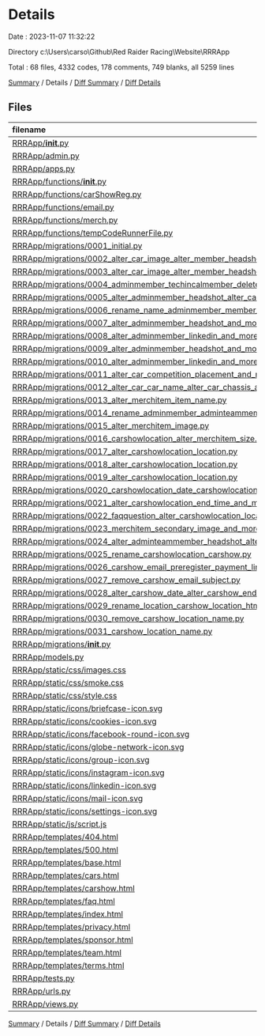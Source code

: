# Details

Date : 2023-11-07 11:32:22

Directory c:\\Users\\carso\\Github\\Red Raider Racing\\Website\\RRRApp

Total : 68 files,  4332 codes, 178 comments, 749 blanks, all 5259 lines

[Summary](results.md) / Details / [Diff Summary](diff.md) / [Diff Details](diff-details.md)

## Files
| filename | language | code | comment | blank | total |
| :--- | :--- | ---: | ---: | ---: | ---: |
| [RRRApp/__init__.py](/RRRApp/__init__.py) | Python | 0 | 0 | 1 | 1 |
| [RRRApp/admin.py](/RRRApp/admin.py) | Python | 8 | 1 | 2 | 11 |
| [RRRApp/apps.py](/RRRApp/apps.py) | Python | 4 | 0 | 3 | 7 |
| [RRRApp/functions/__init__.py](/RRRApp/functions/__init__.py) | Python | 0 | 0 | 1 | 1 |
| [RRRApp/functions/carShowReg.py](/RRRApp/functions/carShowReg.py) | Python | 17 | 8 | 3 | 28 |
| [RRRApp/functions/email.py](/RRRApp/functions/email.py) | Python | 53 | 1 | 9 | 63 |
| [RRRApp/functions/merch.py](/RRRApp/functions/merch.py) | Python | 13 | 0 | 2 | 15 |
| [RRRApp/functions/tempCodeRunnerFile.py](/RRRApp/functions/tempCodeRunnerFile.py) | Python | 1 | 1 | 0 | 2 |
| [RRRApp/migrations/0001_initial.py](/RRRApp/migrations/0001_initial.py) | Python | 42 | 1 | 7 | 50 |
| [RRRApp/migrations/0002_alter_car_image_alter_member_headshot_and_more.py](/RRRApp/migrations/0002_alter_car_image_alter_member_headshot_and_more.py) | Python | 27 | 1 | 6 | 34 |
| [RRRApp/migrations/0003_alter_car_image_alter_member_headshot_and_more.py](/RRRApp/migrations/0003_alter_car_image_alter_member_headshot_and_more.py) | Python | 22 | 1 | 6 | 29 |
| [RRRApp/migrations/0004_adminmember_techincalmember_delete_member.py](/RRRApp/migrations/0004_adminmember_techincalmember_delete_member.py) | Python | 32 | 1 | 6 | 39 |
| [RRRApp/migrations/0005_alter_adminmember_headshot_alter_car_image_and_more.py](/RRRApp/migrations/0005_alter_adminmember_headshot_alter_car_image_and_more.py) | Python | 27 | 1 | 6 | 34 |
| [RRRApp/migrations/0006_rename_name_adminmember_member_name_and_more.py](/RRRApp/migrations/0006_rename_name_adminmember_member_name_and_more.py) | Python | 32 | 1 | 6 | 39 |
| [RRRApp/migrations/0007_alter_adminmember_headshot_and_more.py](/RRRApp/migrations/0007_alter_adminmember_headshot_and_more.py) | Python | 108 | 1 | 6 | 115 |
| [RRRApp/migrations/0008_alter_adminmember_linkedin_and_more.py](/RRRApp/migrations/0008_alter_adminmember_linkedin_and_more.py) | Python | 17 | 1 | 6 | 24 |
| [RRRApp/migrations/0009_alter_adminmember_headshot_and_more.py](/RRRApp/migrations/0009_alter_adminmember_headshot_and_more.py) | Python | 17 | 1 | 6 | 24 |
| [RRRApp/migrations/0010_alter_adminmember_linkedin_and_more.py](/RRRApp/migrations/0010_alter_adminmember_linkedin_and_more.py) | Python | 17 | 1 | 6 | 24 |
| [RRRApp/migrations/0011_alter_car_competition_placement_and_more.py](/RRRApp/migrations/0011_alter_car_competition_placement_and_more.py) | Python | 23 | 1 | 6 | 30 |
| [RRRApp/migrations/0012_alter_car_car_name_alter_car_chassis_and_more.py](/RRRApp/migrations/0012_alter_car_car_name_alter_car_chassis_and_more.py) | Python | 37 | 1 | 6 | 44 |
| [RRRApp/migrations/0013_alter_merchitem_item_name.py](/RRRApp/migrations/0013_alter_merchitem_item_name.py) | Python | 12 | 1 | 6 | 19 |
| [RRRApp/migrations/0014_rename_adminmember_adminteammember_and_more.py](/RRRApp/migrations/0014_rename_adminmember_adminteammember_and_more.py) | Python | 15 | 1 | 6 | 22 |
| [RRRApp/migrations/0015_alter_merchitem_image.py](/RRRApp/migrations/0015_alter_merchitem_image.py) | Python | 12 | 1 | 6 | 19 |
| [RRRApp/migrations/0016_carshowlocation_alter_merchitem_size.py](/RRRApp/migrations/0016_carshowlocation_alter_merchitem_size.py) | Python | 20 | 1 | 6 | 27 |
| [RRRApp/migrations/0017_alter_carshowlocation_location.py](/RRRApp/migrations/0017_alter_carshowlocation_location.py) | Python | 12 | 1 | 6 | 19 |
| [RRRApp/migrations/0018_alter_carshowlocation_location.py](/RRRApp/migrations/0018_alter_carshowlocation_location.py) | Python | 12 | 1 | 6 | 19 |
| [RRRApp/migrations/0019_alter_carshowlocation_location.py](/RRRApp/migrations/0019_alter_carshowlocation_location.py) | Python | 12 | 1 | 6 | 19 |
| [RRRApp/migrations/0020_carshowlocation_date_carshowlocation_end_time_and_more.py](/RRRApp/migrations/0020_carshowlocation_date_carshowlocation_end_time_and_more.py) | Python | 22 | 1 | 6 | 29 |
| [RRRApp/migrations/0021_alter_carshowlocation_end_time_and_more.py](/RRRApp/migrations/0021_alter_carshowlocation_end_time_and_more.py) | Python | 17 | 1 | 6 | 24 |
| [RRRApp/migrations/0022_faqquestion_alter_carshowlocation_location.py](/RRRApp/migrations/0022_faqquestion_alter_carshowlocation_location.py) | Python | 20 | 1 | 6 | 27 |
| [RRRApp/migrations/0023_merchitem_secondary_image_and_more.py](/RRRApp/migrations/0023_merchitem_secondary_image_and_more.py) | Python | 37 | 1 | 6 | 44 |
| [RRRApp/migrations/0024_alter_adminteammember_headshot_alter_car_image_and_more.py](/RRRApp/migrations/0024_alter_adminteammember_headshot_alter_car_image_and_more.py) | Python | 32 | 1 | 6 | 39 |
| [RRRApp/migrations/0025_rename_carshowlocation_carshow.py](/RRRApp/migrations/0025_rename_carshowlocation_carshow.py) | Python | 11 | 1 | 6 | 18 |
| [RRRApp/migrations/0026_carshow_email_preregister_payment_link_and_more.py](/RRRApp/migrations/0026_carshow_email_preregister_payment_link_and_more.py) | Python | 17 | 1 | 6 | 24 |
| [RRRApp/migrations/0027_remove_carshow_email_subject.py](/RRRApp/migrations/0027_remove_carshow_email_subject.py) | Python | 11 | 1 | 6 | 18 |
| [RRRApp/migrations/0028_alter_carshow_date_alter_carshow_end_time_and_more.py](/RRRApp/migrations/0028_alter_carshow_date_alter_carshow_end_time_and_more.py) | Python | 22 | 1 | 6 | 29 |
| [RRRApp/migrations/0029_rename_location_carshow_location_html_and_more.py](/RRRApp/migrations/0029_rename_location_carshow_location_html_and_more.py) | Python | 17 | 1 | 6 | 24 |
| [RRRApp/migrations/0030_remove_carshow_location_name.py](/RRRApp/migrations/0030_remove_carshow_location_name.py) | Python | 11 | 1 | 6 | 18 |
| [RRRApp/migrations/0031_carshow_location_name.py](/RRRApp/migrations/0031_carshow_location_name.py) | Python | 12 | 1 | 6 | 19 |
| [RRRApp/migrations/__init__.py](/RRRApp/migrations/__init__.py) | Python | 0 | 0 | 1 | 1 |
| [RRRApp/models.py](/RRRApp/models.py) | Python | 55 | 1 | 14 | 70 |
| [RRRApp/static/css/images.css](/RRRApp/static/css/images.css) | CSS | 22 | 2 | 6 | 30 |
| [RRRApp/static/css/smoke.css](/RRRApp/static/css/smoke.css) | CSS | 160 | 4 | 25 | 189 |
| [RRRApp/static/css/style.css](/RRRApp/static/css/style.css) | CSS | 1,430 | 16 | 260 | 1,706 |
| [RRRApp/static/icons/briefcase-icon.svg](/RRRApp/static/icons/briefcase-icon.svg) | XML | 1 | 0 | 0 | 1 |
| [RRRApp/static/icons/cookies-icon.svg](/RRRApp/static/icons/cookies-icon.svg) | XML | 1 | 0 | 0 | 1 |
| [RRRApp/static/icons/facebook-round-icon.svg](/RRRApp/static/icons/facebook-round-icon.svg) | XML | 1 | 0 | 0 | 1 |
| [RRRApp/static/icons/globe-network-icon.svg](/RRRApp/static/icons/globe-network-icon.svg) | XML | 1 | 0 | 0 | 1 |
| [RRRApp/static/icons/group-icon.svg](/RRRApp/static/icons/group-icon.svg) | XML | 1 | 0 | 0 | 1 |
| [RRRApp/static/icons/instagram-icon.svg](/RRRApp/static/icons/instagram-icon.svg) | XML | 1 | 0 | 0 | 1 |
| [RRRApp/static/icons/linkedin-icon.svg](/RRRApp/static/icons/linkedin-icon.svg) | XML | 1 | 0 | 0 | 1 |
| [RRRApp/static/icons/mail-icon.svg](/RRRApp/static/icons/mail-icon.svg) | XML | 1 | 0 | 0 | 1 |
| [RRRApp/static/icons/settings-icon.svg](/RRRApp/static/icons/settings-icon.svg) | XML | 1 | 0 | 0 | 1 |
| [RRRApp/static/js/script.js](/RRRApp/static/js/script.js) | JavaScript | 554 | 70 | 89 | 713 |
| [RRRApp/templates/404.html](/RRRApp/templates/404.html) | HTML | 60 | 0 | 5 | 65 |
| [RRRApp/templates/500.html](/RRRApp/templates/500.html) | HTML | 14 | 0 | 2 | 16 |
| [RRRApp/templates/base.html](/RRRApp/templates/base.html) | HTML | 82 | 6 | 10 | 98 |
| [RRRApp/templates/cars.html](/RRRApp/templates/cars.html) | HTML | 86 | 0 | 5 | 91 |
| [RRRApp/templates/carshow.html](/RRRApp/templates/carshow.html) | HTML | 104 | 0 | 11 | 115 |
| [RRRApp/templates/faq.html](/RRRApp/templates/faq.html) | HTML | 82 | 0 | 2 | 84 |
| [RRRApp/templates/index.html](/RRRApp/templates/index.html) | HTML | 205 | 2 | 15 | 222 |
| [RRRApp/templates/privacy.html](/RRRApp/templates/privacy.html) | HTML | 63 | 0 | 13 | 76 |
| [RRRApp/templates/sponsor.html](/RRRApp/templates/sponsor.html) | HTML | 214 | 0 | 2 | 216 |
| [RRRApp/templates/team.html](/RRRApp/templates/team.html) | HTML | 81 | 0 | 2 | 83 |
| [RRRApp/templates/terms.html](/RRRApp/templates/terms.html) | HTML | 46 | 0 | 10 | 56 |
| [RRRApp/tests.py](/RRRApp/tests.py) | Python | 114 | 15 | 37 | 166 |
| [RRRApp/urls.py](/RRRApp/urls.py) | Python | 23 | 4 | 5 | 32 |
| [RRRApp/views.py](/RRRApp/views.py) | Python | 107 | 16 | 27 | 150 |

[Summary](results.md) / Details / [Diff Summary](diff.md) / [Diff Details](diff-details.md)